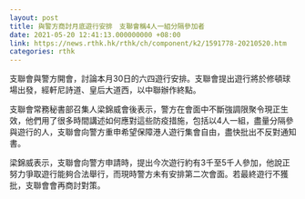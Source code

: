 ```yaml
---
layout: post
title: 與警方商討月底遊行安排　支聯會稱4人一組分隔參加者
date: 2021-05-20 12:41:13.000000000 +08:00
link: https://news.rthk.hk/rthk/ch/component/k2/1591778-20210520.htm
categories: rthk
---
```


支聯會與警方開會，討論本月30日的六四遊行安排。支聯會提出遊行將於修頓球場出發，經軒尼詩道、皇后大道西，以中聯辦作終點。

支聯會常務秘書部召集人梁錦威會後表示，警方在會面中不斷強調限聚令現正生效，他們用了很多時間講述如何應對這些防疫措施，包括以4人一組，盡量分隔參與遊行的人，支聯會向警方重申希望保障港人遊行集會自由，盡快批出不反對通知書。

梁錦威表示，支聯會向警方申請時，提出今次遊行約有3千至5千人參加，他說正努力爭取遊行能夠合法舉行，而現時警方未有安排第二次會面。若最終遊行不獲批，支聯會會再商討對策。
